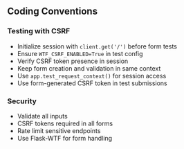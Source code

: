 ## Coding Conventions
### Testing with CSRF
- Initialize session with `client.get('/')` before form tests
- Ensure `WTF_CSRF_ENABLED=True` in test config
- Verify CSRF token presence in session
- Keep form creation and validation in same context
- Use `app.test_request_context()` for session access
- Use form-generated CSRF token in test submissions

### Security
- Validate all inputs
- CSRF tokens required in all forms
- Rate limit sensitive endpoints
- Use Flask-WTF for form handling

